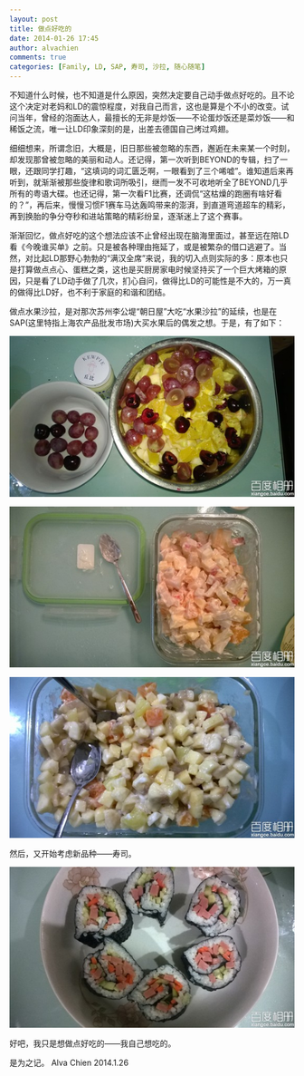 ```yaml
---
layout: post
title: 做点好吃的
date: 2014-01-26 17:45
author: alvachien
comments: true
categories: [Family, LD, SAP, 寿司, 沙拉, 随心随笔]
---
```

不知道什么时候，也不知道是什么原因，突然决定要自己动手做点好吃的。且不论这个决定对老妈和LD的震惊程度，对我自己而言，这也是算是个不小的改变。试问当年，曾经的泡面达人，最擅长的无非是炒饭——不论蛋炒饭还是菜炒饭——和稀饭之流，唯一让LD印象深刻的是，出差去德国自己烤过鸡翅。

细细想来，所谓念旧，大概是，旧日那些被忽略的东西，邂逅在未来某一个时刻，却发现那曾被忽略的美丽和动人。还记得，第一次听到BEYOND的专辑，扫了一眼，还跟同学打趣，“这填词的词汇匮乏啊，一眼看到了三个唏嘘”。谁知道后来再听到，就渐渐被那些旋律和歌词所吸引，继而一发不可收地听全了BEYOND几乎所有的粤语大碟。也还记得，第一次看F1比赛，还调侃“这枯燥的跑圈有啥好看的？”，再后来，慢慢习惯F1赛车马达轰鸣带来的澎湃，到直道弯道超车的精彩，再到换胎的争分夺秒和进站策略的精彩纷呈，逐渐迷上了这个赛事。

渐渐回忆，做点好吃的这个想法应该不止曾经出现在脑海里面过，甚至远在陪LD看《今晚谁买单》之前。只是被各种理由拖延了，或是被繁杂的借口逃避了。当然，对比起LD那野心勃勃的“满汉全席”来说，我的切入点则实际的多：原本也只是打算做点点心、蛋糕之类，这也是买厨房家电时候坚持买了一个巨大烤箱的原因，只是看了LD动手做了几次，扪心自问，做得比LD的可能性是不大的，万一真的做得比LD好，也不利于家庭的和谐和团结。

做点水果沙拉，是对那次苏州李公堤“朝日屋”大吃“水果沙拉”的延续，也是在SAP(这里特指上海农产品批发市场)大买水果后的偶发之想。于是，有了如下：

![第一次做沙拉](/assets/uploads/2014/01/64380cd7912397ddab79f2505b82b2b7d0a28765.jpg)


![第二次酱放得太多](/assets/uploads/2014/01/500fd9f9d72a6059ca118b4e2a34349b033bba65.jpg)


![第三次第四次才基本成型](/assets/uploads/2014/01/ac345982b2b7d0a2036e6ec9c9ef76094b369a3a.jpg)


然后，又开始考虑新品种——寿司。

![卖相一般，口味还提升空间](/assets/uploads/2014/01/0d338744ebf81a4cba44869dd52a6059252da674.jpg)


好吧，我只是想做点好吃的——我自己想吃的。

是为之记。
Alva Chien
2014.1.26
